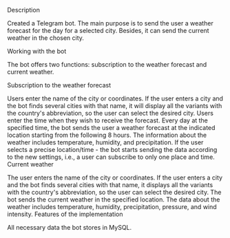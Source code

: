   Description

Created a Telegram bot. The main purpose is to send the user a weather forecast for the day for a selected city. Besides, it can send the current weather in the chosen city.

Working with the bot

The bot offers two functions: subscription to the weather forecast and current weather.

Subscription to the weather forecast

Users enter the name of the city or coordinates.
If the user enters a city and the bot finds several cities with that name, it will display all the variants with the country's abbreviation, so the user can select the desired city.
Users enter the time when they wish to receive the forecast.
Every day at the specified time, the bot sends the user a weather forecast at the indicated location starting from the following 8 hours.
The information about the weather includes temperature, humidity, and precipitation. If the user selects a precise location/time - the bot starts sending the data according to the new settings, i.e., a user can subscribe to only one place and time.
Current weather

The user enters the name of the city or coordinates.
If the user enters a city and the bot finds several cities with that name, it displays all the variants with the country's abbreviation, so the user can select the desired city.
The bot sends the current weather in the specified location.
The data about the weather includes temperature, humidity, precipitation, pressure, and wind intensity.
Features of the implementation

All necessary data the bot stores in MySQL.

